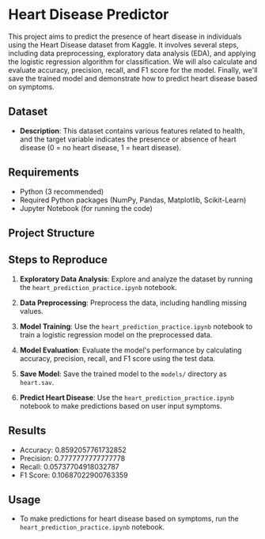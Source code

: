 # Heart Disease Predictor 

This project aims to predict the presence of heart disease in individuals using the Heart Disease dataset from Kaggle. It involves several steps, including data preprocessing, exploratory data analysis (EDA), and applying the logistic regression algorithm for classification. We will also calculate and evaluate accuracy, precision, recall, and F1 score for the model. Finally, we'll save the trained model and demonstrate how to predict heart disease based on symptoms.

## Dataset

- **Description**: This dataset contains various features related to health, and the target variable indicates the presence or absence of heart disease (0 = no heart disease, 1 = heart disease).

## Requirements

- Python (3 recommended)
- Required Python packages (NumPy, Pandas, Matplotlib, Scikit-Learn)
- Jupyter Notebook (for running the code)

## Project Structure


## Steps to Reproduce


1. **Exploratory Data Analysis**: Explore and analyze the dataset by running the `heart_prediction_practice.ipynb` notebook.

3. **Data Preprocessing**: Preprocess the data, including handling missing values.

4. **Model Training**: Use the `heart_prediction_practice.ipynb` notebook to train a logistic regression model on the preprocessed data.

5. **Model Evaluation**: Evaluate the model's performance by calculating accuracy, precision, recall, and F1 score using the test data.

6. **Save Model**: Save the trained model to the `models/` directory as `heart.sav`.

7. **Predict Heart Disease**: Use the `heart_prediction_practice.ipynb` notebook to make predictions based on user input symptoms.

## Results

- Accuracy: 0.8592057761732852
- Precision: 0.7777777777777778
- Recall: 0.05737704918032787
- F1 Score: 0.10687022900763359

## Usage

- To make predictions for heart disease based on symptoms, run the `heart_prediction_practice.ipynb` notebook.


